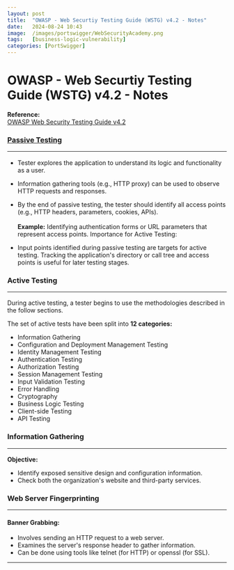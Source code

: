 ```yaml
---
layout: post
title:  "OWASP - Web Securtiy Testing Guide (WSTG) v4.2 - Notes"
date:   2024-08-24 10:43
image:  /images/portswigger/WebSecurityAcademy.png
tags:   [business-logic-vulnerability]
categories: [PortSwigger]
---
```


# OWASP - Web Securtiy Testing Guide (WSTG) v4.2 - Notes
>
<b>Reference:</b>
<br/>
<a href="https://owasp.org/www-project-web-security-testing-guide/v42/">OWASP Web Security Testing Guide v4.2</a>
<br/>

### [Passive Testing](https://owasp.org/www-project-web-security-testing-guide/v42/4-Web_Application_Security_Testing/01-Information_Gathering/README) <hr/>
 - Tester explores the application to understand its logic and functionality as a user.
 - Information gathering tools (e.g., HTTP proxy) can be used to observe HTTP requests and responses.
- By the end of passive testing, the tester should identify all access points (e.g., HTTP headers, parameters, cookies, APIs).
<br/><br/>
<b>Example:</b> Identifying authentication forms or URL parameters that represent access points.
Importance for Active Testing:

- Input points identified during passive testing are targets for active testing.
Tracking the application's directory or call tree and access points is useful for later testing stages.

### Active Testing <hr/>

During active testing, a tester begins to use the methodologies described in the follow sections.

The set of active tests have been split into <b>12 categories:</b>

- Information Gathering
- Configuration and Deployment Management Testing
- Identity Management Testing
- Authentication Testing
- Authorization Testing
- Session Management Testing
- Input Validation Testing
- Error Handling
- Cryptography
- Business Logic Testing
- Client-side Testing
- API Testing

### Information Gathering <hr/>
<b>Objective:</b> 
- Identify exposed sensitive design and configuration information.
- Check both the organization's website and third-party services.

### Web Server Fingerprinting <hr/>
#### Banner Grabbing:
- Involves sending an HTTP request to a web server.
- Examines the server's response header to gather information.
- Can be done using tools like telnet (for HTTP) or openssl (for SSL).
<hr/>